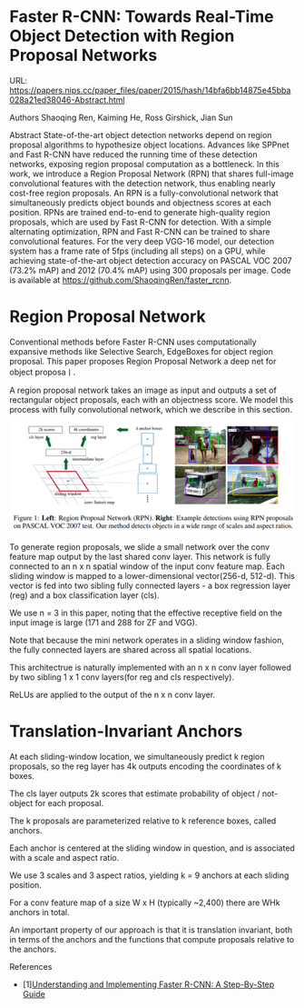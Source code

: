 # Faster R-CNN: Towards Real-Time Object Detection with Region Proposal Networks

URL: https://papers.nips.cc/paper_files/paper/2015/hash/14bfa6bb14875e45bba028a21ed38046-Abstract.html

Authors
Shaoqing Ren, Kaiming He, Ross Girshick, Jian Sun

Abstract
State-of-the-art object detection networks depend on region proposal algorithms to hypothesize object locations. Advances like SPPnet and Fast R-CNN have reduced the running time of these detection networks, exposing region proposal computation as a bottleneck. In this work, we introduce a Region Proposal Network (RPN) that shares full-image convolutional features with the detection network, thus enabling nearly cost-free region proposals. An RPN is a fully-convolutional network that simultaneously predicts object bounds and objectness scores at each position. RPNs are trained end-to-end to generate high-quality region proposals, which are used by Fast R-CNN for detection. With a simple alternating optimization, RPN and Fast R-CNN can be trained to share convolutional features. For the very deep VGG-16 model, our detection system has a frame rate of 5fps (including all steps) on a GPU, while achieving state-of-the-art object detection accuracy on PASCAL VOC 2007 (73.2% mAP) and 2012 (70.4% mAP) using 300 proposals per image. Code is available at https://github.com/ShaoqingRen/faster_rcnn.

# Region Proposal Network

Conventional methods before Faster R-CNN uses computationally expansive methods like Selective Search, EdgeBoxes for object region proposal.
This paper proposes Region Proposal Network a deep net for object proposaㅣ.

A region proposal network takes an image as input and outputs a set of rectangular object proposals, each with an objectness score.
We model this process with fully convolutional network, which we describe in this section.

![Region Proposal Network](assets/fig1.png)

To generate region proposals, we slide a small network over the conv feature map output by the last shared conv layer.
This network is fully connected to an n x n spatial window of the input conv feature map.
Each sliding window is mapped to a lower-dimensional vector(256-d, 512-d).
This vector is fed into two sibling fully connected layers - a box regression layer (reg) and a box classification layer (cls).

We use n = 3 in this paper, noting that the effective receptive field on the input image is large (171 and 288 for ZF and VGG).

Note that because the mini network operates in a sliding window fashion, the fully connected layers are shared across all spatial locations.

This architectrue is naturally implemented with an n x n conv layer followed by two sibling 1 x 1 conv layers(for reg and cls respectively).

ReLUs are applied to the output of the n x n conv layer.


# Translation-Invariant Anchors

At each sliding-window location, we simultaneously predict k region proposals, so the reg layer has 4k outputs encoding the coordinates of k boxes.

The cls layer outputs 2k scores that estimate probability of object / not-object for each proposal.

The k proposals are parameterized relative to k reference boxes, called anchors.

Each anchor is centered at the sliding window in question, and is associated with a scale and aspect ratio.

We use 3 scales and 3 aspect ratios, yielding k = 9 anchors at each sliding position.

For a conv feature map of a size W x H (typically ~2,400) there are WHk anchors in total.

An important property of our approach is that it is translation invariant, both in terms of the anchors and the functions that compute proposals relative to the anchors.





References
- [1][Understanding and Implementing Faster R-CNN: A Step-By-Step Guide](https://towardsdatascience.com/understanding-and-implementing-faster-r-cnn-a-step-by-step-guide-11acfff216b0)